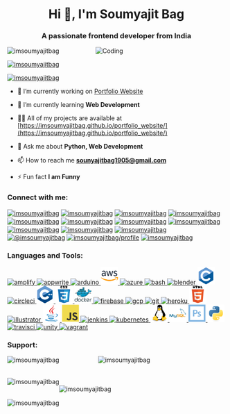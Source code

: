 <h1 align="center">Hi 👋, I'm Soumyajit Bag</h1>
<h3 align="center">A passionate frontend developer from India</h3>
<img align="right" alt="Coding" width="300" src="https://encrypted-tbn0.gstatic.com/images?q=tbn:ANd9GcTeuB7nK-6jvlk8hWT6IW46gGEq_WqQtKI4tQ&usqp=CAU">

<p align="left"> <img src="https://komarev.com/ghpvc/?username=imsoumyajitbag&label=Profile%20views&color=0e75b6&style=flat" alt="imsoumyajitbag" /> </p>

<p align="left"> <a href="https://github.com/ryo-ma/github-profile-trophy"><img src="https://github-profile-trophy.vercel.app/?username=imsoumyajitbag" alt="imsoumyajitbag" /></a> </p>

<p align="left"> <a href="https://twitter.com/imsoumyajitbag" target="blank"><img src="https://img.shields.io/twitter/follow/imsoumyajitbag?logo=twitter&style=for-the-badge" alt="imsoumyajitbag" /></a> </p>

- 🔭 I’m currently working on [Portfolio Website](https://imsoumyajitbag.github.io/portfolio_website/)

- 🌱 I’m currently learning **Web Development**

- 👨‍💻 All of my projects are available at [https://imsoumyajitbag.github.io/portfolio_website/](https://imsoumyajitbag.github.io/portfolio_website/)

- 💬 Ask me about **Python, Web Development**

- 📫 How to reach me **sounyajitbag1905@gmail.com**

- ⚡ Fun fact **I am Funny**

<h3 align="left">Connect with me:</h3>
<p align="left">
<a href="https://codepen.io/imsoumyajitbag" target="blank"><img align="center" src="https://raw.githubusercontent.com/rahuldkjain/github-profile-readme-generator/master/src/images/icons/Social/codepen.svg" alt="imsoumyajitbag" height="30" width="40" /></a>
<a href="https://twitter.com/imsoumyajitbag" target="blank"><img align="center" src="https://raw.githubusercontent.com/rahuldkjain/github-profile-readme-generator/master/src/images/icons/Social/twitter.svg" alt="imsoumyajitbag" height="30" width="40" /></a>
<a href="https://linkedin.com/in/imsoumyajitbag" target="blank"><img align="center" src="https://raw.githubusercontent.com/rahuldkjain/github-profile-readme-generator/master/src/images/icons/Social/linked-in-alt.svg" alt="imsoumyajitbag" height="30" width="40" /></a>
<a href="https://stackoverflow.com/users/imsoumyajitbag" target="blank"><img align="center" src="https://raw.githubusercontent.com/rahuldkjain/github-profile-readme-generator/master/src/images/icons/Social/stack-overflow.svg" alt="imsoumyajitbag" height="30" width="40" /></a>
<a href="https://kaggle.com/imsoumyajitbag" target="blank"><img align="center" src="https://raw.githubusercontent.com/rahuldkjain/github-profile-readme-generator/master/src/images/icons/Social/kaggle.svg" alt="imsoumyajitbag" height="30" width="40" /></a>
<a href="https://fb.com/imsoumyajitbag" target="blank"><img align="center" src="https://raw.githubusercontent.com/rahuldkjain/github-profile-readme-generator/master/src/images/icons/Social/facebook.svg" alt="imsoumyajitbag" height="30" width="40" /></a>
<a href="https://instagram.com/imsoumyajitbag" target="blank"><img align="center" src="https://raw.githubusercontent.com/rahuldkjain/github-profile-readme-generator/master/src/images/icons/Social/instagram.svg" alt="imsoumyajitbag" height="30" width="40" /></a>
<a href="https://www.codechef.com/users/imsoumyajitbag" target="blank"><img align="center" src="https://cdn.jsdelivr.net/npm/simple-icons@3.1.0/icons/codechef.svg" alt="imsoumyajitbag" height="30" width="40" /></a>
<a href="https://www.hackerrank.com/imsoumyajitbag" target="blank"><img align="center" src="https://raw.githubusercontent.com/rahuldkjain/github-profile-readme-generator/master/src/images/icons/Social/hackerrank.svg" alt="imsoumyajitbag" height="30" width="40" /></a>
<a href="https://codeforces.com/profile/imsoumyajitbag" target="blank"><img align="center" src="https://raw.githubusercontent.com/rahuldkjain/github-profile-readme-generator/master/src/images/icons/Social/codeforces.svg" alt="imsoumyajitbag" height="30" width="40" /></a>
<a href="https://www.leetcode.com/imsoumyajitbag" target="blank"><img align="center" src="https://raw.githubusercontent.com/rahuldkjain/github-profile-readme-generator/master/src/images/icons/Social/leet-code.svg" alt="imsoumyajitbag" height="30" width="40" /></a>
<a href="https://www.hackerearth.com/@imsoumyajitbag" target="blank"><img align="center" src="https://raw.githubusercontent.com/rahuldkjain/github-profile-readme-generator/master/src/images/icons/Social/hackerearth.svg" alt="@imsoumyajitbag" height="30" width="40" /></a>
<a href="https://auth.geeksforgeeks.org/user/imsoumyajitbag/profile" target="blank"><img align="center" src="https://raw.githubusercontent.com/rahuldkjain/github-profile-readme-generator/master/src/images/icons/Social/geeks-for-geeks.svg" alt="imsoumyajitbag/profile" height="30" width="40" /></a>
<a href="https://www.topcoder.com/members/imsoumyajitbag" target="blank"><img align="center" src="https://raw.githubusercontent.com/rahuldkjain/github-profile-readme-generator/master/src/images/icons/Social/topcoder.svg" alt="imsoumyajitbag" height="30" width="40" /></a>
</p>

<h3 align="left">Languages and Tools:</h3>
<p align="left"> <a href="https://aws.amazon.com/amplify/" target="_blank" rel="noreferrer"> <img src="https://docs.amplify.aws/assets/logo-dark.svg" alt="amplify" width="40" height="40"/> </a> <a href="https://appwrite.io" target="_blank" rel="noreferrer"> <img src="https://www.vectorlogo.zone/logos/appwriteio/appwriteio-icon.svg" alt="appwrite" width="40" height="40"/> </a> <a href="https://www.arduino.cc/" target="_blank" rel="noreferrer"> <img src="https://cdn.worldvectorlogo.com/logos/arduino-1.svg" alt="arduino" width="40" height="40"/> </a> <a href="https://aws.amazon.com" target="_blank" rel="noreferrer"> <img src="https://raw.githubusercontent.com/devicons/devicon/master/icons/amazonwebservices/amazonwebservices-original-wordmark.svg" alt="aws" width="40" height="40"/> </a> <a href="https://azure.microsoft.com/en-in/" target="_blank" rel="noreferrer"> <img src="https://www.vectorlogo.zone/logos/microsoft_azure/microsoft_azure-icon.svg" alt="azure" width="40" height="40"/> </a> <a href="https://www.gnu.org/software/bash/" target="_blank" rel="noreferrer"> <img src="https://www.vectorlogo.zone/logos/gnu_bash/gnu_bash-icon.svg" alt="bash" width="40" height="40"/> </a> <a href="https://www.blender.org/" target="_blank" rel="noreferrer"> <img src="https://download.blender.org/branding/community/blender_community_badge_white.svg" alt="blender" width="40" height="40"/> </a> <a href="https://www.cprogramming.com/" target="_blank" rel="noreferrer"> <img src="https://raw.githubusercontent.com/devicons/devicon/master/icons/c/c-original.svg" alt="c" width="40" height="40"/> </a> <a href="https://circleci.com" target="_blank" rel="noreferrer"> <img src="https://www.vectorlogo.zone/logos/circleci/circleci-icon.svg" alt="circleci" width="40" height="40"/> </a> <a href="https://www.w3schools.com/cpp/" target="_blank" rel="noreferrer"> <img src="https://raw.githubusercontent.com/devicons/devicon/master/icons/cplusplus/cplusplus-original.svg" alt="cplusplus" width="40" height="40"/> </a> <a href="https://www.w3schools.com/css/" target="_blank" rel="noreferrer"> <img src="https://raw.githubusercontent.com/devicons/devicon/master/icons/css3/css3-original-wordmark.svg" alt="css3" width="40" height="40"/> </a> <a href="https://www.docker.com/" target="_blank" rel="noreferrer"> <img src="https://raw.githubusercontent.com/devicons/devicon/master/icons/docker/docker-original-wordmark.svg" alt="docker" width="40" height="40"/> </a> <a href="https://firebase.google.com/" target="_blank" rel="noreferrer"> <img src="https://www.vectorlogo.zone/logos/firebase/firebase-icon.svg" alt="firebase" width="40" height="40"/> </a> <a href="https://cloud.google.com" target="_blank" rel="noreferrer"> <img src="https://www.vectorlogo.zone/logos/google_cloud/google_cloud-icon.svg" alt="gcp" width="40" height="40"/> </a> <a href="https://git-scm.com/" target="_blank" rel="noreferrer"> <img src="https://www.vectorlogo.zone/logos/git-scm/git-scm-icon.svg" alt="git" width="40" height="40"/> </a> <a href="https://heroku.com" target="_blank" rel="noreferrer"> <img src="https://www.vectorlogo.zone/logos/heroku/heroku-icon.svg" alt="heroku" width="40" height="40"/> </a> <a href="https://www.w3.org/html/" target="_blank" rel="noreferrer"> <img src="https://raw.githubusercontent.com/devicons/devicon/master/icons/html5/html5-original-wordmark.svg" alt="html5" width="40" height="40"/> </a> <a href="https://www.adobe.com/in/products/illustrator.html" target="_blank" rel="noreferrer"> <img src="https://www.vectorlogo.zone/logos/adobe_illustrator/adobe_illustrator-icon.svg" alt="illustrator" width="40" height="40"/> </a> <a href="https://www.java.com" target="_blank" rel="noreferrer"> <img src="https://raw.githubusercontent.com/devicons/devicon/master/icons/java/java-original.svg" alt="java" width="40" height="40"/> </a> <a href="https://developer.mozilla.org/en-US/docs/Web/JavaScript" target="_blank" rel="noreferrer"> <img src="https://raw.githubusercontent.com/devicons/devicon/master/icons/javascript/javascript-original.svg" alt="javascript" width="40" height="40"/> </a> <a href="https://www.jenkins.io" target="_blank" rel="noreferrer"> <img src="https://www.vectorlogo.zone/logos/jenkins/jenkins-icon.svg" alt="jenkins" width="40" height="40"/> </a> <a href="https://kubernetes.io" target="_blank" rel="noreferrer"> <img src="https://www.vectorlogo.zone/logos/kubernetes/kubernetes-icon.svg" alt="kubernetes" width="40" height="40"/> </a> <a href="https://www.linux.org/" target="_blank" rel="noreferrer"> <img src="https://raw.githubusercontent.com/devicons/devicon/master/icons/linux/linux-original.svg" alt="linux" width="40" height="40"/> </a> <a href="https://www.mysql.com/" target="_blank" rel="noreferrer"> <img src="https://raw.githubusercontent.com/devicons/devicon/master/icons/mysql/mysql-original-wordmark.svg" alt="mysql" width="40" height="40"/> </a> <a href="https://www.photoshop.com/en" target="_blank" rel="noreferrer"> <img src="https://raw.githubusercontent.com/devicons/devicon/master/icons/photoshop/photoshop-line.svg" alt="photoshop" width="40" height="40"/> </a> <a href="https://www.python.org" target="_blank" rel="noreferrer"> <img src="https://raw.githubusercontent.com/devicons/devicon/master/icons/python/python-original.svg" alt="python" width="40" height="40"/> </a> <a href="https://travis-ci.org" target="_blank" rel="noreferrer"> <img src="https://www.vectorlogo.zone/logos/travis-ci/travis-ci-icon.svg" alt="travisci" width="40" height="40"/> </a> <a href="https://unity.com/" target="_blank" rel="noreferrer"> <img src="https://www.vectorlogo.zone/logos/unity3d/unity3d-icon.svg" alt="unity" width="40" height="40"/> </a> <a href="https://www.vagrantup.com/" target="_blank" rel="noreferrer"> <img src="https://www.vectorlogo.zone/logos/vagrantup/vagrantup-icon.svg" alt="vagrant" width="40" height="40"/> </a> </p>

<h3 align="left">Support:</h3>
<p><a href="https://www.buymeacoffee.com/imsoumyajitbag"> <img align="left" src="https://cdn.buymeacoffee.com/buttons/v2/default-yellow.png" height="50" width="210" alt="imsoumyajitbag" /></a><a href="https://ko-fi.com/imsoumyajitbag"> <img align="left" src="https://cdn.ko-fi.com/cdn/kofi3.png?v=3" height="50" width="210" alt="imsoumyajitbag" /></a></p><br><br>

<p><img align="left" src="https://github-readme-stats.vercel.app/api/top-langs?username=imsoumyajitbag&show_icons=true&locale=en&layout=compact" alt="imsoumyajitbag" /></p>

<p>&nbsp;<img align="center" src="https://github-readme-stats.vercel.app/api?username=imsoumyajitbag&show_icons=true&locale=en" alt="imsoumyajitbag" /></p>

<p><img align="center" src="https://github-readme-streak-stats.herokuapp.com/?user=imsoumyajitbag&" alt="imsoumyajitbag" /></p>
